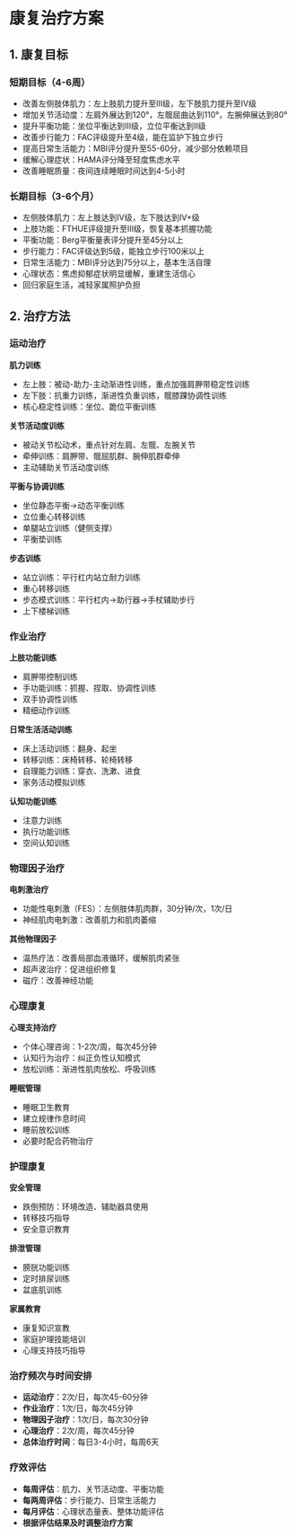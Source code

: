 # 康复治疗方案

## 1. 康复目标

### 短期目标（4-6周）
- 改善左侧肢体肌力：左上肢肌力提升至III级，左下肢肌力提升至IV级
- 增加关节活动度：左肩外展达到120°，左髋屈曲达到110°，左腕伸展达到80°
- 提升平衡功能：坐位平衡达到III级，立位平衡达到II级
- 改善步行能力：FAC评级提升至4级，能在监护下独立步行
- 提高日常生活能力：MBI评分提升至55-60分，减少部分依赖项目
- 缓解心理症状：HAMA评分降至轻度焦虑水平
- 改善睡眠质量：夜间连续睡眠时间达到4-5小时

### 长期目标（3-6个月）
- 左侧肢体肌力：左上肢达到IV级，左下肢达到IV+级
- 上肢功能：FTHUE评级提升至III级，恢复基本抓握功能
- 平衡功能：Berg平衡量表评分提升至45分以上
- 步行能力：FAC评级达到5级，能独立步行100米以上
- 日常生活能力：MBI评分达到75分以上，基本生活自理
- 心理状态：焦虑抑郁症状明显缓解，重建生活信心
- 回归家庭生活，减轻家属照护负担

## 2. 治疗方法

### 运动治疗
**肌力训练**
- 左上肢：被动-助力-主动渐进性训练，重点加强肩胛带稳定性训练
- 左下肢：抗重力训练，渐进性负重训练，髋膝踝协调性训练
- 核心稳定性训练：坐位、跪位平衡训练

**关节活动度训练**
- 被动关节松动术，重点针对左肩、左髋、左腕关节
- 牵伸训练：肩胛带、髋屈肌群、腕伸肌群牵伸
- 主动辅助关节活动度训练

**平衡与协调训练**
- 坐位静态平衡→动态平衡训练
- 立位重心转移训练
- 单腿站立训练（健侧支撑）
- 平衡垫训练

**步态训练**
- 站立训练：平行杠内站立耐力训练
- 重心转移训练
- 步态模式训练：平行杠内→助行器→手杖辅助步行
- 上下楼梯训练

### 作业治疗
**上肢功能训练**
- 肩胛带控制训练
- 手功能训练：抓握、捏取、协调性训练
- 双手协调性训练
- 精细动作训练

**日常生活活动训练**
- 床上活动训练：翻身、起坐
- 转移训练：床椅转移、轮椅转移
- 自理能力训练：穿衣、洗漱、进食
- 家务活动模拟训练

**认知功能训练**
- 注意力训练
- 执行功能训练
- 空间认知训练

### 物理因子治疗
**电刺激治疗**
- 功能性电刺激（FES）：左侧肢体肌肉群，30分钟/次，1次/日
- 神经肌肉电刺激：改善肌力和肌肉萎缩

**其他物理因子**
- 温热疗法：改善局部血液循环，缓解肌肉紧张
- 超声波治疗：促进组织修复
- 磁疗：改善神经功能

### 心理康复
**心理支持治疗**
- 个体心理咨询：1-2次/周，每次45分钟
- 认知行为治疗：纠正负性认知模式
- 放松训练：渐进性肌肉放松、呼吸训练

**睡眠管理**
- 睡眠卫生教育
- 建立规律作息时间
- 睡前放松训练
- 必要时配合药物治疗

### 护理康复
**安全管理**
- 跌倒预防：环境改造、辅助器具使用
- 转移技巧指导
- 安全意识教育

**排泄管理**
- 膀胱功能训练
- 定时排尿训练
- 盆底肌训练

**家属教育**
- 康复知识宣教
- 家庭护理技能培训
- 心理支持技巧指导

### 治疗频次与时间安排
- **运动治疗**：2次/日，每次45-60分钟
- **作业治疗**：1次/日，每次45分钟
- **物理因子治疗**：1次/日，每次30分钟
- **心理治疗**：2次/周，每次45分钟
- **总体治疗时间**：每日3-4小时，每周6天

### 疗效评估
- **每周评估**：肌力、关节活动度、平衡功能
- **每两周评估**：步行能力、日常生活能力
- **每月评估**：心理状态量表、整体功能评估
- **根据评估结果及时调整治疗方案**